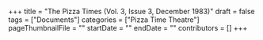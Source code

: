 +++
title = "The Pizza Times (Vol. 3, Issue 3, December 1983)"
draft = false
tags = ["Documents"]
categories = ["Pizza Time Theatre"]
pageThumbnailFile = ""
startDate = ""
endDate = ""
contributors = []
+++
